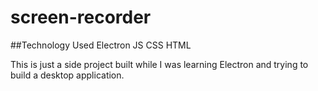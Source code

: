 # screen-recorder

##Technology Used
Electron
JS
CSS
HTML

This is just a side project built while I was learning Electron and trying to build a desktop application.
